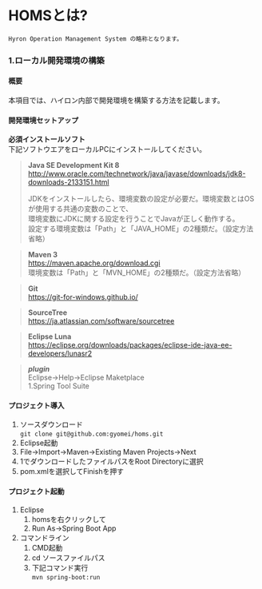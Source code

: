 # HOMSとは?
	Hyron Operation Management System の略称となります。

### 1.ローカル開発環境の構築

#### 概要
本項目では、ハイロン内部で開発環境を構築する方法を記載します。

#### 開発環境セットアップ
**必須インストールソフト**  
 下記ソフトウエアをローカルPCにインストールしてください。  
> **Java SE Development Kit 8**  
>  http://www.oracle.com/technetwork/java/javase/downloads/jdk8-downloads-2133151.html
>
>  JDKをインストールしたら、環境変数の設定が必要だ。環境変数とはOSが使用する共通の変数のことで、  
>  環境変数にJDKに関する設定を行うことでJavaが正しく動作する。  
>  設定する環境変数は「Path」と「JAVA_HOME」の2種類だ。（設定方法省略）  

> **Maven 3**  
>   https://maven.apache.org/download.cgi  
>   環境変数は「Path」と「MVN_HOME」の2種類だ。（設定方法省略）

> **Git**  
>   https://git-for-windows.github.io/

> **SourceTree**  
>   https://ja.atlassian.com/software/sourcetree

> **Eclipse Luna**  
>   https://eclipse.org/downloads/packages/eclipse-ide-java-ee-developers/lunasr2

>   ***plugin***  
>   Eclipse->Help->Eclipse Maketplace  
>   1.Spring Tool Suite


#### プロジェクト導入
1. ソースダウンロード  
`git clone git@github.com:gyomei/homs.git`
2. Eclipse起動
3. File->Import->Maven->Existing Maven Projects->Next
4. 1でダウンロードしたファイルパスをRoot Directoryに選択
5. pom.xmlを選択してFinishを押す

#### プロジェクト起動
1. Eclipse
    1. homsを右クリックして
    2. Run As->Spring Boot App
2. コマンドライン
    1. CMD起動
    2. cd ソースファイルパス
    3. 下記コマンド実行  
     `mvn spring-boot:run`





